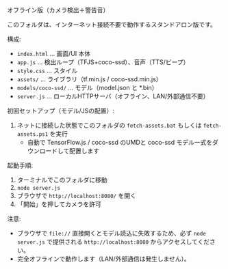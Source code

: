 オフライン版（カメラ検出＋警告音）

このフォルダは、インターネット接続不要で動作するスタンドアロン版です。

構成:
- `index.html` … 画面/UI 本体
- `app.js` … 検出ループ（TFJS+coco-ssd）、音声（TTS/ビープ）
- `style.css` … スタイル
- `assets/` … ライブラリ（tf.min.js / coco-ssd.min.js）
- `models/coco-ssd/` … モデル（model.json と *.bin）
- `server.js` … ローカルHTTPサーバ（オフライン、LAN/外部通信不要）

初回セットアップ（モデル/JSの配置）:
1) ネットに接続した状態でこのフォルダの `fetch-assets.bat` もしくは `fetch-assets.ps1` を実行
   - 自動で TensorFlow.js / coco-ssd のUMDと coco-ssd モデル一式をダウンロードして配置します

起動手順:
1) ターミナルでこのフォルダに移動
2) `node server.js`
3) ブラウザで `http://localhost:8080/` を開く
4) 「開始」を押してカメラを許可

注意:
- ブラウザで `file://` 直接開くとモデル読込に失敗するため、必ず `node server.js` で提供される `http://localhost:8080` からアクセスしてください。
- 完全オフラインで動作します（LAN/外部通信は発生しません）。
